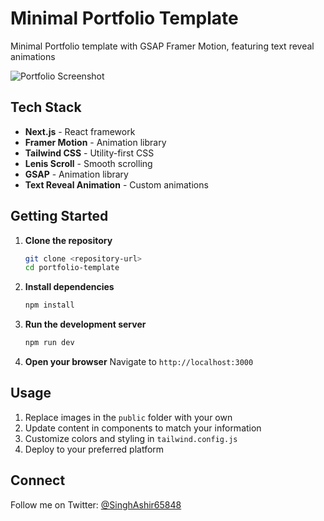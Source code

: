 # Minimal Portfolio Template

Minimal Portfolio template with GSAP Framer Motion, featuring text reveal animations

![Portfolio Screenshot](./img1.png)


## Tech Stack

* **Next.js** - React framework
* **Framer Motion** - Animation library
* **Tailwind CSS** - Utility-first CSS
* **Lenis Scroll** - Smooth scrolling
* **GSAP** - Animation library
* **Text Reveal Animation** - Custom animations

## Getting Started

1. **Clone the repository**
   ```bash
   git clone <repository-url>
   cd portfolio-template
   ```

2. **Install dependencies**
   ```bash
   npm install
   ```

3. **Run the development server**
   ```bash
   npm run dev
   ```

4. **Open your browser**
   Navigate to `http://localhost:3000`

## Usage

1. Replace images in the `public` folder with your own
2. Update content in components to match your information
3. Customize colors and styling in `tailwind.config.js`
4. Deploy to your preferred platform

## Connect

Follow me on Twitter: [@SinghAshir65848](https://x.com/SinghAshir65848)